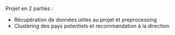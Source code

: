 Projet en 2 parties : 
  - Récupération de données utiles au projet et preprocessing
  - Clustering des pays potentiels et recommandation à la direction
